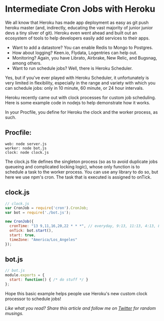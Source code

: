# Intermediate Cron Jobs with Heroku

We all know that Heroku has made app deployment as easy as git push heroku master (and, indirectly, educating the vast majority of junior junior devs a tiny sliver of git). Heroku even went ahead and built out an ecosystem of tools to help developers easily add services to their apps.

- Want to add a datastore? You can enable Redis to Mongo to Postgres.
- How about logging? Keen.io, Flydata, Logentries can help out.
- Monitoring? Again, you have Librato, Airbrake, New Relic, and Bugsnag, among others.
- Want to run schedule jobs? Well, there is Heroku Scheduler.

Yes, but if you've ever played with Heroku Scheduler, it unfortunately is very limited in flexibility, especially in the range and variety with which you can schedule jobs: only in 10 minute, 60 minute, or 24 hour intervals.

Heroku recently came out with clock processes for custom job scheduling. Here is some example code in nodejs to help demonstrate how it works.

In your Procfile, you define for Heroku the clock and the worker process, as such.

## Procfile:

```
web: node server.js
worker: node bot.js
clock: node clock.js
```

The clock.js file defines the singleton process (so as to avoid duplicate jobs queueing and complicated locking logic), whose only function is to schedule a task to the worker process. You can use any library to do so, but here we use npm's cron. The task that is executed is assigned to onTick.

## clock.js

```javascript
// clock.js
var CronJob = require('cron').CronJob;
var bot = require('./bot.js');

new CronJob({
  cronTime: "13 9,11,16,20,22 * * *", // everyday, 9:13, 11:13, 4:13, 8:13,
  onTick: bot.start(),
  start: true,
  timeZone: "America/Los_Angeles"
});
```

## bot.js

```javascript
// bot.js
module.exports = {
  start: function() { /* do stuff */ }
};
```

Hope this basic example helps people use Heroku's new custom clock processor to schedule jobs!

*Like what you read? Share this article and follow me on [Twitter](http://www.twitter.com/andyjiang) for random musings.*